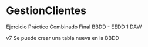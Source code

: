 # GestionClientes
Ejercicio Práctico Combinado Final BBDD - EEDD 1 DAW

v7 Se puede crear una tabla nueva en la BBDD
